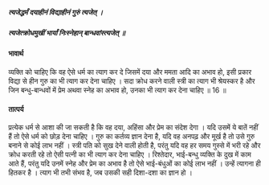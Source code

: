 ##### त्यजेद्धर्मं दयाहीनं विद्याहीनं गुरुं त्यजेत् ।
##### त्यजेत्क्रोधमुखीं भार्यां निःस्नेहान् बान्धवांस्त्यजेत् ॥

#### भावार्थ

व्यक्ति को चाहिए कि वह ऐसे धर्म का त्याग कर दे जिसमें दया और ममता आदि का अभाव हो, इसी प्रकार विद्या से हीन गुरु का भी त्याग कर देना चाहिए । सदा क्रोध करने वाली स्त्री का त्याग भी श्रेयस्कर है और जिन बन्धु-बान्धवों में प्रेम अथवा स्नेह का अभाव हो, उनका भी त्याग कर देना चाहिए ॥ 16 ॥

#### तात्पर्य

प्रत्येक धर्म से आशा की जा सकती है कि वह दया, अहिंसा और प्रेम का संदेश देगा । यदि उसमें ये बातें नहीं हैं तो ऐसे धर्म को छोड़ देना चाहिए । गुरु का कर्तव्य ज्ञान देना है, यदि वह अनपढ़ और मूर्ख है तो उसे गुरु बनाने से कोई लाभ नहीं । स्त्री पति को सुख देने वाली होती है, परंतु यदि वह हर समय गुस्से में भरी रहे और क्रोध करती रहे तो ऐसी पत्नी का भी त्याग कर देना चाहिए । रिश्तेदार, भाई-बन्धु व्यक्ति के दुख में काम आते हैं, परंतु यदि उनमें स्नेह और प्रेम का अभाव है तो ऐसे भाई-बंधुओं का कोई लाभ नहीं । उन्हें त्यागना ही हितकर है । त्याग भी तभी संभव है, जब उसकी सही दिशा-दशा का ज्ञान हो ।